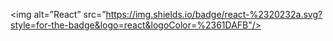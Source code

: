 <img alt=”React” src=”https://img.shields.io/badge/react-%2320232a.svg?style=for-the-badge&logo=react&logoColor=%2361DAFB"/>